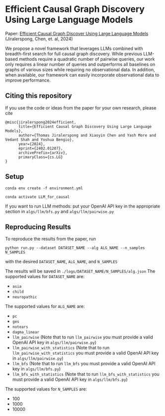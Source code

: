 # Efficient Causal Graph Discovery Using Large Language Models
Paper: [Efficient Causal Graph Discover Using Large Language Models](https://arxiv.org/abs/2402.01207) (Jiralerspong, Chen, et. al, 2024)

We propose a novel framework that leverages LLMs combined with breadth-first search for full causal graph discovery. While previous LLM-based methods require a quadratic number of pairwise queries, our work only requires a linear number of queries and outperforms all baselines on graphs of various sizes while requiring no observational data. In addition, when available, our framework can easily incorporate observational data to improve performance.


## Citing this repository

If you use the code or ideas from the paper for your own research, please cite 
```
@misc{jiralerspong2024efficient,
      title={Efficient Causal Graph Discovery Using Large Language Models}, 
      author={Thomas Jiralerspong and Xiaoyin Chen and Yash More and Vedant Shah and Yoshua Bengio},
      year={2024},
      eprint={2402.01207},
      archivePrefix={arXiv},
      primaryClass={cs.LG}
}
```


## Setup
`conda env create -f environment.yml`

`conda activate LLM_for_causal`

If you want to run LLM methods: put your OpenAI API key in the appropriate section in `algs/llm/bfs.py` and `algs/llm/pairwise.py`

## Reproducing Results
To reproduce the results from the paper, run 

`python run.py --dataset DATASET_NAME --alg ALG_NAME --n_samples N_SAMPLES`

with the desired `DATASET_NAME`, `ALG_NAME`, and `N_SAMPLES`

The results will be saved in `./logs/DATASET_NAME/N_SAMPLES/alg.json`
The supported values for `DATASET_NAME` are:
- `asia`
- `child`
- `neuropathic`

The supported values for `ALG_NAME` are:
- `pc`
- `ges`
- `notears`
- `dagma_linear`
- `llm_pairwise` (Note that to run `llm_pairwise` you must provide a valid OpenAI API key in `algs/llm/pairwise.py`)
- `llm_pairwise_with_statistics` (Note that to run `llm_pairwise_with_statistics` you must provide a valid OpenAI API key in `algs/llm/pairwise.py`)
- `llm_bfs` (Note that to run `llm_bfs` you must provide a valid OpenAI API key in `algs/llm/bfs.py`)
- `llm_bfs_with_statistics` (Note that to run `llm_bfs_with_statistics` you must provide a valid OpenAI API key in `algs/llm/bfs.py`)

The supported values for `N_SAMPLES` are:
- 100
- 1000
- 10000
